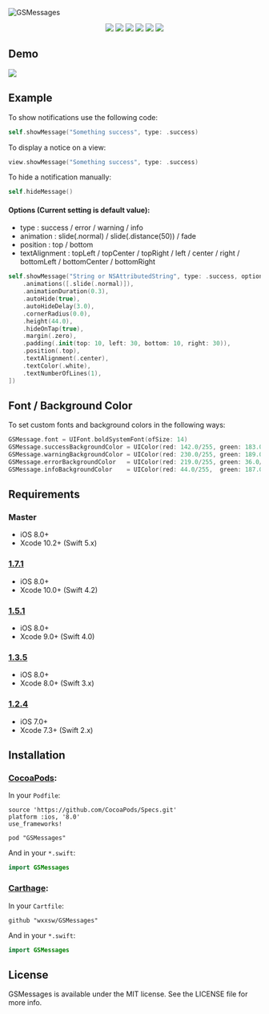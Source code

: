 ![GSMessages](https://github.com/wxxsw/GSMessages/blob/master/ScreenShots/logo.png)

<p align="center">
<a href="https://developer.apple.com/swift"><img src="https://img.shields.io/badge/language-swift5-f48041.svg?style=flat"></a>
<a href="https://developer.apple.com/ios"><img src="https://img.shields.io/badge/platform-iOS%208%2B-blue.svg?style=flat"></a>
<a href="https://github.com/Carthage/Carthage"><img src="https://img.shields.io/badge/Carthage-compatible-4BC51D.svg?style=flat"></a>
<a href="http://cocoadocs.org/docsets/GSMessages"><img src="https://img.shields.io/badge/Cocoapods-compatible-4BC51D.svg?style=flat"></a>
<a href="https://github.com/wxxsw/GSMessages/blob/master/LICENSE"><img src="http://img.shields.io/badge/license-MIT-lightgrey.svg?style=flat"></a>
<a href="https://github.com/wxxsw/GSMessages/tree/1.7.3"><img src="https://img.shields.io/badge/release-1.7.3-blue.svg"></a>
</p>

## Demo

![](https://github.com/wxxsw/GSMessages/blob/master/ScreenShots/demo.gif)

## Example

To show notifications use the following code:
```Swift
self.showMessage("Something success", type: .success)
```

To display a notice on a view:
```Swift
view.showMessage("Something success", type: .success)
```

To hide a notification manually:
```Swift
self.hideMessage()
```

#### Options (Current setting is default value):

- type          : success / error / warning / info
- animation     : slide(.normal) / slide(.distance(50)) / fade
- position      : top / bottom
- textAlignment : topLeft / topCenter / topRight / left / center / right / bottomLeft / bottomCenter / bottomRight

```Swift
self.showMessage("String or NSAttributedString", type: .success, options: [
    .animations([.slide(.normal)]),
    .animationDuration(0.3),
    .autoHide(true),
    .autoHideDelay(3.0),
    .cornerRadius(0.0),
    .height(44.0),
    .hideOnTap(true),
    .margin(.zero),
    .padding(.init(top: 10, left: 30, bottom: 10, right: 30)),
    .position(.top),
    .textAlignment(.center),
    .textColor(.white),
    .textNumberOfLines(1),
])
```

## Font / Background Color

To set custom fonts and background colors in the following ways:
```Swift
GSMessage.font = UIFont.boldSystemFont(ofSize: 14)
GSMessage.successBackgroundColor = UIColor(red: 142.0/255, green: 183.0/255, blue: 64.0/255,  alpha: 0.95)
GSMessage.warningBackgroundColor = UIColor(red: 230.0/255, green: 189.0/255, blue: 1.0/255,   alpha: 0.95)
GSMessage.errorBackgroundColor   = UIColor(red: 219.0/255, green: 36.0/255,  blue: 27.0/255,  alpha: 0.70)
GSMessage.infoBackgroundColor    = UIColor(red: 44.0/255,  green: 187.0/255, blue: 255.0/255, alpha: 0.90)
```

## Requirements

### Master

- iOS 8.0+
- Xcode 10.2+ (Swift 5.x)

### [1.7.1](https://github.com/wxxsw/GSMessages/tree/1.7.1)

- iOS 8.0+
- Xcode 10.0+ (Swift 4.2)

### [1.5.1](https://github.com/wxxsw/GSMessages/tree/1.5.1)

- iOS 8.0+
- Xcode 9.0+ (Swift 4.0)

### [1.3.5](https://github.com/wxxsw/GSMessages/tree/1.3.5)

- iOS 8.0+
- Xcode 8.0+ (Swift 3.x)

### [1.2.4](https://github.com/wxxsw/GSMessages/tree/1.2.4)

- iOS 7.0+
- Xcode 7.3+ (Swift 2.x)

## Installation

### [CocoaPods](http://cocoapods.org/):

In your `Podfile`:
```
source 'https://github.com/CocoaPods/Specs.git'
platform :ios, '8.0'
use_frameworks!

pod "GSMessages"
```

And in your `*.swift`:
```swift
import GSMessages
```

### [Carthage](https://github.com/Carthage/Carthage):

In your `Cartfile`:

```
github "wxxsw/GSMessages"
```

And in your `*.swift`:
```swift
import GSMessages
```

## License

GSMessages is available under the MIT license. See the LICENSE file for more info.
